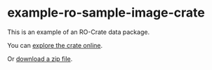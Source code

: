 # example-ro-sample-image-crate

This is an example of an RO-Crate data package.

You can [explore the crate online](sample-crate/ro-crate-preview.html).

Or [download a zip file](downloads/sample-crate.zip).